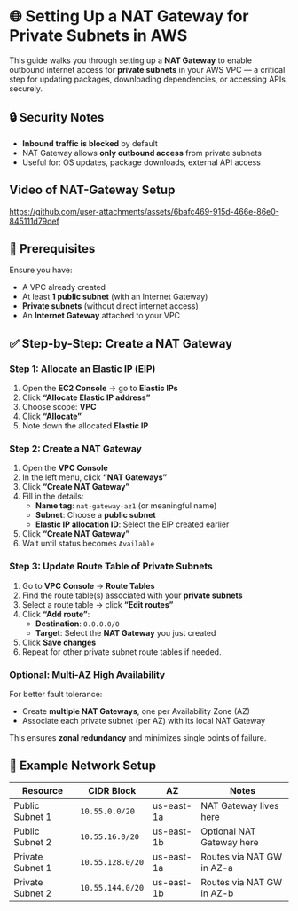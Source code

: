 # 🌐 Setting Up a NAT Gateway for Private Subnets in AWS

This guide walks you through setting up a **NAT Gateway** to enable outbound internet access for **private subnets** in your AWS VPC — a critical step for updating packages, downloading dependencies, or accessing APIs securely.

## 🔒 Security Notes

- **Inbound traffic is blocked** by default
- NAT Gateway allows **only outbound access** from private subnets
- Useful for: OS updates, package downloads, external API access

## Video of NAT-Gateway Setup

https://github.com/user-attachments/assets/6bafc469-915d-466e-86e0-845111d79def

## 🧱 Prerequisites

Ensure you have:
- A VPC already created
- At least **1 public subnet** (with an Internet Gateway)
- **Private subnets** (without direct internet access)
- An **Internet Gateway** attached to your VPC

## ✅ Step-by-Step: Create a NAT Gateway

### Step 1: Allocate an Elastic IP (EIP)

1. Open the **EC2 Console** → go to **Elastic IPs**
2. Click **“Allocate Elastic IP address”**
3. Choose scope: **VPC**
4. Click **“Allocate”**
5. Note down the allocated **Elastic IP**


### Step 2: Create a NAT Gateway

1. Open the **VPC Console**
2. In the left menu, click **“NAT Gateways”**
3. Click **“Create NAT Gateway”**
4. Fill in the details:
   - **Name tag**: `nat-gateway-az1` (or meaningful name)
   - **Subnet**: Choose a **public subnet**
   - **Elastic IP allocation ID**: Select the EIP created earlier
5. Click **“Create NAT Gateway”**
6. Wait until status becomes `Available`


### Step 3: Update Route Table of Private Subnets

1. Go to **VPC Console** → **Route Tables**
2. Find the route table(s) associated with your **private subnets**
3. Select a route table → click **“Edit routes”**
4. Click **“Add route”**:
   - **Destination**: `0.0.0.0/0`
   - **Target**: Select the **NAT Gateway** you just created
5. Click **Save changes**
6. Repeat for other private subnet route tables if needed.


### Optional: Multi-AZ High Availability

For better fault tolerance:
- Create **multiple NAT Gateways**, one per Availability Zone (AZ)
- Associate each private subnet (per AZ) with its local NAT Gateway

This ensures **zonal redundancy** and minimizes single points of failure.



## 📌 Example Network Setup

| Resource           | CIDR Block      | AZ         | Notes                     |
|--------------------|-----------------|------------|---------------------------|
| Public Subnet 1    | `10.55.0.0/20`   | us-east-1a | NAT Gateway lives here    |
| Public Subnet 2    | `10.55.16.0/20`   | us-east-1b | Optional NAT Gateway here |
| Private Subnet 1   | `10.55.128.0/20`   | us-east-1a | Routes via NAT GW in AZ-a |
| Private Subnet 2   | `10.55.144.0/20`   | us-east-1b | Routes via NAT GW in AZ-b |



